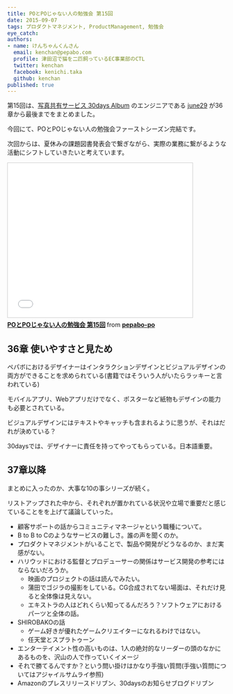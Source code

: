 ```yaml
---
title: POとPOじゃない人の勉強会 第15回
date: 2015-09-07
tags: プロダクトマネジメント, ProductManagement, 勉強会
eye_catch:
authors:
- name: けんちゃんくんさん
  email: kenchan@pepabo.com
  profile: 津田沼で猫を二匹飼っているEC事業部のCTL
  twitter: kenchan
  facebook: kenichi.taka
  github: kenchan
published: true
---
```

第15回は、[写真共有サービス 30days Album](https://30d.jp/) のエンジニアである [june29](https://twitter.com/june29) が36章から最後までをまとめました。

今回にて、POとPOじゃない人の勉強会ファーストシーズン完結です。

次回からは、夏休みの課題図書発表会で繋ぎながら、実際の業務に繋がるような活動にシフトしていきたいと考えています。

<iframe src="//www.slideshare.net/slideshow/embed_code/key/NvU1BaGjDHBGc8" width="425" height="355" frameborder="0" marginwidth="0" marginheight="0" scrolling="no" style="border:1px solid #CCC; border-width:1px; margin-bottom:5px; max-width: 100%;" allowfullscreen> </iframe> <div style="margin-bottom:5px"> <strong> <a href="//www.slideshare.net/pepabo-po/popo-15" title="POとPOじゃない人の勉強会 第15回" target="_blank">POとPOじゃない人の勉強会 第15回</a> </strong> from <strong><a href="//www.slideshare.net/pepabo-po" target="_blank">pepabo-po</a></strong> </div>

## 36章 使いやすさと見ため

ペパボにおけるデザイナーはインタラクションデザインとビジュアルデザインの両方ができることを求められている(書籍ではそういう人がいたらラッキーと言われている)

モバイルアプリ、Webアプリだけでなく、ポスターなど紙物もデザインの能力も必要とされている。

ビジュアルデザインにはテキストやキャッチも含まれるように思うが、それはだれが決めている？

30daysでは、デザイナーに責任を持ってやってもらっている。日本語重要。

## 37章以降

まとめに入ったのか、大事な10の事シリーズが続く。

リストアップされた中から、それぞれが置かれている状況や立場で重要だと感じていることをを上げて議論していった。

- 顧客サポートの話からコミュニティマネージャという職種について。
- B to B to Cのようなサービスの難しさ。誰の声を聞くのか。
- プロダクトマネジメントがいることで、製品や開発がどうなるのか、まだ実感がない。
- ハリウッドにおける監督とプロデューサーの関係はサービス開発の参考にはならないだろうか。
  - 映画のプロジェクトの話は読んでみたい。
  - 蒲田でゴジラの撮影をしている。CG合成されてない場面は、それだけ見ると全体像は見えない。
  - エキストラの人はどれくらい知ってるんだろう？ソフトウェアにおけるパーツと全体の話。
- SHIROBAKOの話
  - ゲーム好きが優れたゲームクリエイターになれるわけではない。
  - 任天堂とスプラトゥーン
- エンターテイメント性の高いものは、1人の絶対的なリーダーの頭のなかにあるものを、沢山の人で作っていくイメージ
- それで勝てるんですか？という問い掛けはかなり手強い質問(手強い質問についてはアジャイルサムライ参照)
- Amazonのプレスリリースドリブン、30daysのお知らせブログドリブン
